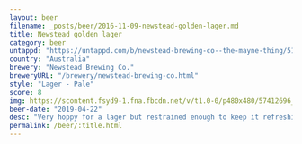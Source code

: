 ```yaml
---
layout: beer
filename: _posts/beer/2016-11-09-newstead-golden-lager.md
title: Newstead golden lager
category: beer
untappd: "https://untappd.com/b/newstead-brewing-co--the-mayne-thing/516441"
country: "Australia"
brewery: "Newstead Brewing Co."
breweryURL: "/brewery/newstead-brewing-co.html"
style: "Lager - Pale"
score: 8
img: https://scontent.fsyd9-1.fna.fbcdn.net/v/t1.0-0/p480x480/57412696_10157070544838745_8635841130899963904_o.jpg?_nc_cat=111&_nc_sid=e007fa&_nc_ohc=3A4M0ltF8RoAX_Z6T1A&_nc_ht=scontent.fsyd9-1.fna&tp=6&oh=245b7ca62b0ff2f3edff4c68aabd5eb4&oe=5F956D4C
beer-date: "2019-04-22"
desc: "Very hoppy for a lager but restrained enough to keep it refreshing"
permalink: /beer/:title.html
---
```

